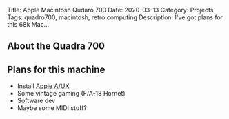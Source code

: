 Title: Apple Macintosh Qudaro 700
Date: 2020-03-13
Category: Projects
Tags: quadro700, macintosh, retro computing
Description: I've got plans for this 68k Mac...

## About the Quadra 700

## Plans for this machine

- Install [Apple A/UX](http://aux-penelope.com/)
- Some vintage gaming (F/A-18 Hornet)
- Software dev
- Maybe some MIDI stuff?